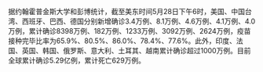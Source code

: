 据约翰霍普金斯大学和彭博统计，截至美东时间5月28日下午6时，美国、中国台湾、西班牙、巴西、德国分别新增确诊3.4万例、8.1万例、4.6万例、4.1万例、4.0万例，累计确诊8398万例、182万例、1233万例、3092万例、2624万例，疫苗接种完毕比率为65.9%、80.5%、86.0%、78.4%、77.6%。此外，印度、法国、英国、韩国、俄罗斯、意大利、土耳其、越南累计确诊超过1000万例。目前全球累计确诊5.29亿例，累计死亡629万例。